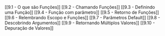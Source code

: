 [[9.1 - O que são Funções]]
[[9.2 - Chamando Funções]]
[[9.3 - Definindo uma Função]]
[[9.4 - Função com parâmetro]]
[[9.5 - Retorno de Funções]]
[[9.6 - Relembrando Escopo e Funções]]
[[9.7 - Parâmetros Default]]
[[9.8 - Descobrindo Argumentos]]
[[9.9 - Retornando Múltiplos Valores]]
[[9.10 - Depuração de Valores]]